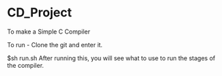 # CD_Project
To make a Simple C Compiler

To run - 
Clone the git and enter it.

$sh run.sh
After running this, you will see what to use to run the stages of the compiler.
